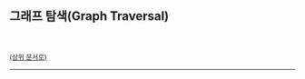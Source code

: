 ## 그래프 탐색(Graph Traversal)

<br>

<sup>[(상위 문서로)](https://github.com/SISALGO/JS-ThinkStack/inseong-so)</sup>

<hr>
<br>